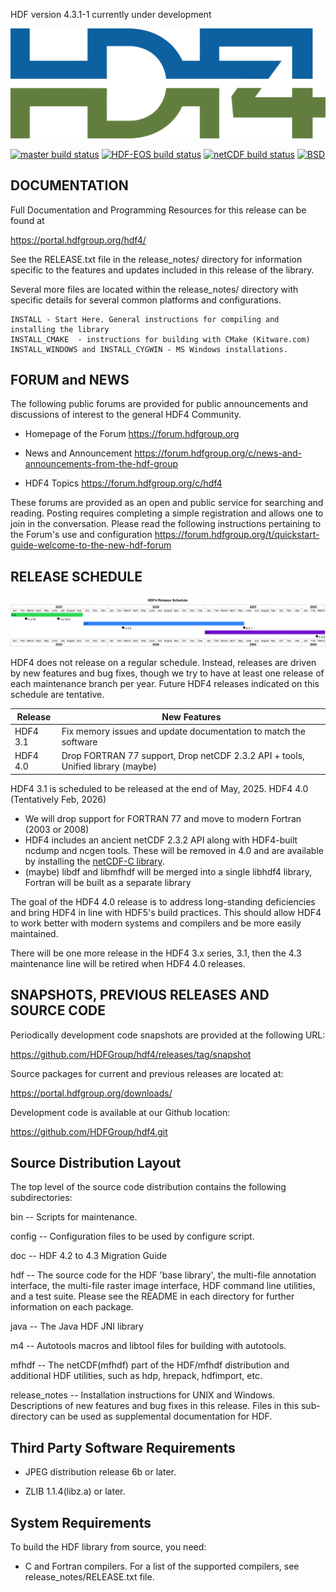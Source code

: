 HDF version 4.3.1-1 currently under development

![HDF Logo](doc/img/HDF4.png)

[![master build status](https://img.shields.io/github/actions/workflow/status/HDFGroup/hdf4/main.yml?branch=master&label=master)](https://github.com/HDFGroup/hdf4/actions?query=branch%3Amaster)
[![HDF-EOS build status](https://img.shields.io/github/actions/workflow/status/HDFGroup/hdf4/hdfeos2.yml?branch=master&label=HDF-EOS)](https://github.com/HDFGroup/hdf4/actions?query=branch%3Amaster)
[![netCDF build status](https://img.shields.io/github/actions/workflow/status/HDFGroup/hdf4/netcdf.yml?branch=master&label=netCDF)](https://github.com/HDFGroup/hdf4/actions?query=branch%3Amaster)
[![BSD](https://img.shields.io/badge/License-BSD-blue.svg)](https://github.com/HDFGroup/hdf4/blob/master/COPYING)

DOCUMENTATION
-------------
Full Documentation and Programming Resources for this release can be found at

   https://portal.hdfgroup.org/hdf4/

See the RELEASE.txt file in the release\_notes/ directory for information specific
to the features and updates included in this release of the library.

Several more files are located within the release\_notes/ directory with specific
details for several common platforms and configurations.

    INSTALL - Start Here. General instructions for compiling and installing the library
    INSTALL_CMAKE  - instructions for building with CMake (Kitware.com)
    INSTALL_WINDOWS and INSTALL_CYGWIN - MS Windows installations.


FORUM and NEWS
--------------
The following public forums are provided for public announcements and discussions
of interest to the general HDF4 Community.

   - Homepage of the Forum
   https://forum.hdfgroup.org

   - News and Announcement
   https://forum.hdfgroup.org/c/news-and-announcements-from-the-hdf-group

   - HDF4 Topics
   https://forum.hdfgroup.org/c/hdf4

These forums are provided as an open and public service for searching and reading.
Posting requires completing a simple registration and allows one to join in the
conversation.  Please read the following instructions pertaining to the Forum's
use and configuration
    https://forum.hdfgroup.org/t/quickstart-guide-welcome-to-the-new-hdf-forum


RELEASE SCHEDULE
----------------

![HDF4 release schedule](doc/img/release-schedule.png) 

HDF4 does not release on a regular schedule. Instead, releases are driven by
new features and bug fixes, though we try to have at least one release of each
maintenance branch per year. Future HDF4 releases indicated on this schedule
are tentative.

| Release  | New Features |
| -------- | ------------ |
| HDF4 3.1 | Fix memory issues and update documentation to match the software
| HDF4 4.0 | Drop FORTRAN 77 support, Drop netCDF 2.3.2 API + tools, Unified library (maybe) |

HDF4 3.1 is scheduled to be released at the end of May, 2025.
HDF4 4.0 (Tentatively Feb, 2026)
* We will drop support for FORTRAN 77 and move to modern Fortran (2003 or 2008)
* HDF4 includes an ancient netCDF 2.3.2 API along with HDF4-built ncdump and ncgen tools. These will be removed in 4.0 and are available by installing the [netCDF-C library](https://github.com/Unidata/netcdf-c).
* (maybe) libdf and libmfhdf will be merged into a single libhdf4 library, Fortran will be built as a separate library

The goal of the HDF4 4.0 release is to address long-standing deficiencies
and bring HDF4 in line with HDF5's build practices. This should allow HDF4
to work better with modern systems and compilers and be more easily
maintained.

There will be one more release in the HDF4 3.x series, 3.1, then the 4.3 maintenance line will be retired when HDF4 4.0 releases.


SNAPSHOTS, PREVIOUS RELEASES AND SOURCE CODE
--------------------------------------------
Periodically development code snapshots are provided at the following URL:
    
   https://github.com/HDFGroup/hdf4/releases/tag/snapshot

Source packages for current and previous releases are located at:

   https://portal.hdfgroup.org/downloads/

Development code is available at our Github location:
    
   https://github.com/HDFGroup/hdf4.git


Source Distribution Layout
--------------------------

 The top level of the source code distribution contains the following 
 subdirectories:

   bin    -- Scripts for maintenance.

   config -- Configuration files to be used by configure script.

   doc    -- HDF 4.2 to 4.3 Migration Guide

   hdf    -- The source code for the HDF 'base library', the multi-file
             annotation interface, the multi-file raster image interface,
             HDF command line utilities, and a test suite.
             Please see the README in each directory for further
             information on each package.

   java   -- The Java HDF JNI library

   m4     -- Autotools macros and libtool files for building with autotools.

   mfhdf  -- The netCDF(mfhdf) part of the HDF/mfhdf distribution and
             additional HDF utilities, such as hdp, hrepack, hdfimport, etc.

   release\_notes -- 
             Installation instructions for UNIX and Windows.
             Descriptions of new features and bug fixes in this release.
             Files in this sub-directory can be used as supplemental 
             documentation for HDF. 


Third Party Software Requirements
---------------------------------
  * JPEG distribution release 6b or later.

  * ZLIB 1.1.4(libz.a) or later.


System Requirements
-------------------
 To build the HDF library from source, you need:

   * C and Fortran compilers. For a list of the supported compilers,
     see release_notes/RELEASE.txt file.
